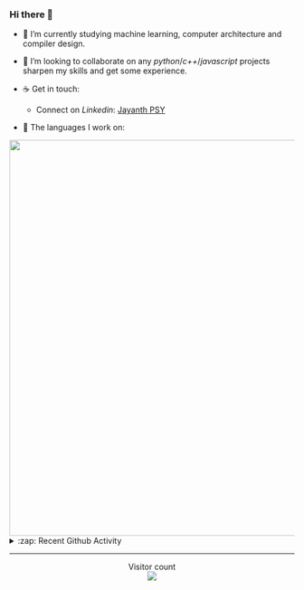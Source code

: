 ### Hi there 👋

- 🌱 I’m currently studying machine learning, computer architecture and compiler design.

- 👯 I’m looking to collaborate on any *python*/*c++*/*javascript* projects sharpen my skills and get some experience.

- ☕ Get in touch:
  +  Connect on *Linkedin*: [Jayanth PSY](https://www.linkedin.com/in/jayanth-p-b3924812a/)

<!--- ⚡ Fun fact: *Python* is older than *C++* and *Java*. -->

- :memo: The languages I work on: 

<img src="https://wakatime.com/share/@j_tesla/bdf4246a-6e44-4441-87e6-ea13fc96a824.png" width="700"/>

<details>
  <summary>:zap: Recent Github Activity</summary>
  
<!--START_SECTION:activity-->
1. 🎉 Merged PR [#62](https://github.com/j-tesla/blog-list/pull/62) in [j-tesla/blog-list](https://github.com/j-tesla/blog-list)
2. 🎉 Merged PR [#61](https://github.com/j-tesla/blog-list/pull/61) in [j-tesla/blog-list](https://github.com/j-tesla/blog-list)
3. 🎉 Merged PR [#71](https://github.com/j-tesla/blog-list-frontend/pull/71) in [j-tesla/blog-list-frontend](https://github.com/j-tesla/blog-list-frontend)
4. 🎉 Merged PR [#13](https://github.com/j-tesla/all-blogs/pull/13) in [j-tesla/all-blogs](https://github.com/j-tesla/all-blogs)
5. 🎉 Merged PR [#70](https://github.com/j-tesla/space-shooter/pull/70) in [j-tesla/space-shooter](https://github.com/j-tesla/space-shooter)
<!--END_SECTION:activity-->

</details>

-----

<p align="center"> 
  Visitor count<br>
  <img src="https://profile-counter.glitch.me/j-tesla/count.svg" />
</p>












<!--
**j-tesla/j-tesla** is a ✨ _special_ ✨ repository because its `README.md` (this file) appears on your GitHub profile.

Here are some ideas to get you started:

- 🔭 I’m currently working on ...
- 🌱 I’m currently learning ...
- 👯 I’m looking to collaborate on ...
- 🤔 I’m looking for help with ...
- 💬 Ask me about ...
- 📫 How to reach me: ...
- 😄 Pronouns: ...
- ⚡ Fun fact: ...
-->

